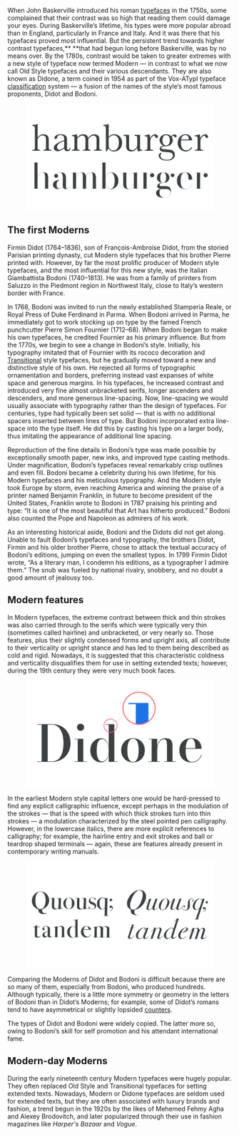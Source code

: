 When John Baskerville introduced his roman [typefaces](/glossary/typeface) in the 1750s, some complained that their contrast was so high that reading them could damage your eyes. During Baskerville’s lifetime, his types were more popular abroad than in England, particularly in France and Italy. And it was there that his typefaces proved most influential. But the persistent trend towards higher contrast typefaces,** **that had begun long before Baskerville, was by no means over. By the 1780s, contrast would be taken to greater extremes with a new style of typeface now termed Modern — in contrast to what we now call Old Style typefaces and their various descendants. They are also known as Didone, a term coined in 1954 as part of the Vox-ATypI typeface [classification](/lesson/making_sense_of_typographic_classifications) system — a fusion of the names of the style’s most famous proponents, Didot and Bodoni.

<figure>

![INSERT_ALT](images/GFKhistoftype4.3.svg)

</figure>

## The first Moderns

Firmin Didot (1764–1836), son of François-Ambroise Didot, from the storied Parisian printing dynasty,  cut Modern style typefaces that his brother Pierre printed with. However, by far the most prolific producer of Modern style typefaces, and the most influential for this new style, was the Italian Giambattista Bodoni (1740–1813). He was from a family of printers from Saluzzo in the Piedmont region in Northwest Italy, close to Italy’s western border with France.

In 1768, Bodoni was invited to run the newly established Stamperia Reale, or Royal Press of Duke Ferdinand in Parma. When Bodoni arrived in Parma, he immediately got to work stocking up on type by the famed French punchcutter Pierre Simon Fournier (1712–68). When Bodoni began to make his own typefaces, he credited Fournier as his primary influence. But from the 1770s, we begin to see a change in Bodoni’s style. Initially, his typography imitated that of Fournier with its rococo decoration and [Transitional](/glossary/transitional_neo_classical) style typefaces, but he gradually moved toward a new and distinctive style of his own. He rejected all forms of typographic ornamentation and borders, preferring instead vast expanses of white space and generous margins. In his typefaces, he increased contrast and introduced very fine almost unbracketed serifs, longer ascenders and descenders, and more generous line-spacing. Now, line-spacing we would usually associate with typography rather than the design of typefaces. For centuries, type had typically been set solid — that is with no additional spacers inserted between lines of type. But Bodoni incorporated extra line-space into the type itself. He did this by casting his type on a larger body, thus imitating the appearance of additional line spacing.

Reproduction of the fine details in Bodoni’s type was made possible by exceptionally smooth paper, new inks, and improved type casting methods. Under magnification, Bodoni’s typefaces reveal remarkably crisp outlines and even fill. Bodoni became a celebrity during his own lifetime, for his Modern typefaces and his meticulous typography. And the Modern style took Europe by storm, even reaching America and winning the praise of a printer named Benjamin Franklin, in future to become president of the United States, Franklin wrote to Bodoni in 1787 praising his printing and type: “It is one of the most beautiful that Art has hitherto produced.” Bodoni also counted the Pope and Napoleon as admirers of his work.

As an interesting historical aside, Bodoni and the Didots did not get along. Unable to fault Bodoni’s typefaces and typography, the brothers Didot, Firmin and his older brother Pierre, chose to attack the textual accuracy of Bodoni’s editions, jumping on even the smallest typos. In 1799 Firmin Didot wrote, “As a literary man, I condemn his editions, as a typographer I admire them.” The snub was fueled by national rivalry, snobbery, and no doubt a good amount of jealousy too.

## Modern features

In Modern typefaces, the extreme contrast between thick and thin strokes was also carried through to the serifs which were typically very thin (sometimes called hairline) and unbracketed, or very nearly so. Those features, plus their slightly condensed forms and upright axis, all contribute to their verticality or upright stance and has led to them being described as cold and rigid. Nowadays, it is suggested that this characteristic coldness and verticality disqualifies them for use in setting extended texts; however, during the 19th century they were very much book faces.

<figure>

![INSERT_ALT](images/GFKhistoftype4.1.svg)

</figure>

In the earliest Modern style capital letters one would be hard-pressed to find any explicit calligraphic influence, except perhaps in the modulation of the strokes — that is the speed with which thick strokes turn into thin strokes — a modulation characterized by the steel pointed pen calligraphy. However, in the lowercase italics, there are more explicit references to calligraphy; for example, the hairline entry and exit strokes and ball or teardrop shaped terminals — again, these are features already present in contemporary writing manuals.

<figure>

![INSERT_ALT](images/GFKhistoftype4.2.svg)

</figure>

Comparing the Moderns of Didot and Bodoni is difficult because there are so many of them, especially from Bodoni, who produced hundreds. Although typically, there is a little more symmetry or geometry in the letters of Bodoni than in Didot’s Moderns; for example, some of Didot’s romans tend to have asymmetrical or slightly lopsided [counters](/glossary/counter).

The types of Didot and Bodoni were widely copied. The latter more so, owing to Bodoni’s skill for self promotion and his attendant international fame.

## Modern-day Moderns

During the early nineteenth century Modern typefaces were hugely popular. They often replaced Old Style and Transitional typefaces for setting extended texts. Nowadays, Modern or Didone typefaces are seldom used for extended texts, but they are often associated with luxury brands and fashion, a trend begun in the 1920s by the likes of Mehemed Fehmy Agha and Alexey Brodovitch, and later popularized through their use in fashion magazines like _Harper's Bazaar_ and _Vogue_.
